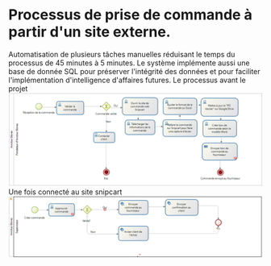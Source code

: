 # Processus de prise de commande à partir d'un site externe.
Automatisation de plusieurs tâches manuelles réduisant le temps du processus de 45 minutes à 5 minutes.
Le système implémente aussi une base de donnée SQL pour préserver l'intégrité des données et pour faciliter l'implémentation d'intelligence d'affaires futures.
Le processus avant le projet
![BPMNFINAL](https://github.com/davesdere/bonita_orderRequest/blob/master/BPMN_beforeOpt.png)
Une fois connecté au site snipcart
![BPMNFINAL](https://github.com/davesdere/bonita_orderRequest/blob/master/BPMN_final.png)
